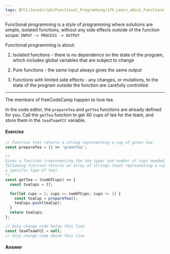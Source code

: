 ```yaml
---
tags: [FCC/JavaScript/Functional_Programming/176_Learn_about_Functional_Programming]
---
```

Functional programming is a style of programming where solutions are simple, isolated functions, without any side effects outside of the function scope: `INPUT -> PROCESS -> OUTPUT`

Functional programming is about:

1.  Isolated functions - there is no dependence on the state of the program, which includes global variables that are subject to change
    
2.  Pure functions - the same input always gives the same output
    
3.  Functions with limited side effects - any changes, or mutations, to the state of the program outside the function are carefully controlled
    

---

The members of freeCodeCamp happen to love tea.

In the code editor, the `prepareTea` and `getTea` functions are already defined for you. Call the `getTea` function to get 40 cups of tea for the team, and store them in the `tea4TeamFCC` variable.

#### Exercise
```js
// Function that returns a string representing a cup of green tea
const prepareTea = () => 'greenTea';

/*
Given a function (representing the tea type) and number of cups needed, the
following function returns an array of strings (each representing a cup of
a specific type of tea).
*/
const getTea = (numOfCups) => {
  const teaCups = [];

  for(let cups = 1; cups <= numOfCups; cups += 1) {
    const teaCup = prepareTea();
    teaCups.push(teaCup);
  }
  return teaCups;
};

// Only change code below this line
const tea4TeamFCC = null;
// Only change code above this line
```

#### Answer
```js

```
